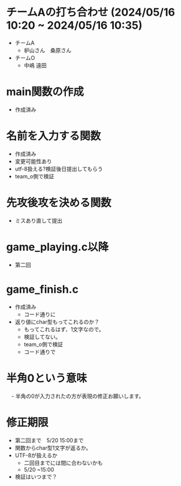 # チームAの打ち合わせ (2024/05/16 10:20 ~ 2024/05/16 10:35)
 - チームA
   - 枦山さん　桑原さん
 - チームO
   - 中嶋 遠田

# main関数の作成
 - 作成済み

# 名前を入力する関数
 - 作成済み
 - 変更可能性あり
 - utf-8扱える?検証後日提出してもらう
 - team_o側で検証

# 先攻後攻を決める関数
 - ミスあり直して提出

# game_playing.c以降
 - 第二回

# game_finish.c
 - 作成済み
   - コード通りに
 - 返り値にchar型もってこれるのか？
   - もってこれるはず、1文字なので。
   - 検証してない。
   - team_o側で検証
   - コード通りで
  
# 半角0という意味
　- 半角の0が入力されたの方が表現の修正お願いします。

# 修正期限
 - 第二回まで　5/20 15:00まで
 - 関数からchar型1文字が返るか。
 - UTF-8が扱えるか
   - 二回目までには間に合わないかも
   - 5/20 ~15:00
 - 検証はいつまで？